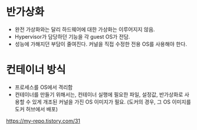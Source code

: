 
# 반가상화 
-  완전 가상화와는 달리 하드웨어에 대한 가상화는 이루어지지 않음. 
- Hypervisor가 담당하던 기능을 각 guest OS가 전담. 
- 성능에 가해지던 부담이 줄여진다. 커널을 직접 수정한 전용 OS를 사용해야 한다. 

# 컨테이너 방식 
- 프로세스를 OS에서 격리함 
- 컨테이너를 만들기 위해서는, 컨테이너 실행에 필요한 파일, 설정값, 반가상화로 사용할 수 있게 개조된 커널을 가진 OS 이미지가 필요. (도커의 경우, 그 OS 이미지를 도커 허브에서 배포)

https://my-repo.tistory.com/31
